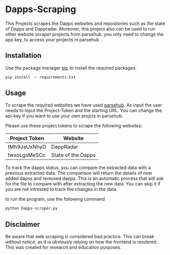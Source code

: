 # Dapps-Scraping
This Projects scrapes the Dapps websites and repositories such as the state of Dapps and Dappradar. Moreover, this project also can be used to run other website scraper projects from parsehub. you only need to change the app key, to access your projects in parsehub . 


## Installation

Use the package manager [pip](https://pip.pypa.io/en/stable/) to install the required packages.

```bash
pip install -r requirements.txt
```

## Usage

To scrape the required websites we have used [parsehub](https://www.parsehub.com).
As input the user needs to input the Project-Token and the starting URL. 
You can change the api-key if you want to use your own projcts in parsehub.

Please use these project tokens to scrape the following websites:

| Project Token  | Website |
| ------------- | ------------- |
| tMh9JaUxNhyO  | DappRadar  |
| twxoLgsMeSCc  | State of the Dapps  |


To track the dapps status, you can compare the extracted data with a previous extracted data. The comparison will return the details of new added dapss and removed dapps. This is an automatic process that will ask for the file to compare with after extracting the new data. You can skip it if you are not intrested to track the changes in the data.

to run the program, use the following command
```bash
python Dapps-scraper.py
```
## Disclaimer
Be aware that web scraping is considered bad practice. This can break without notice, as it is obviously relying on how the frontend is rendered. This was created for research and education purposes. 
